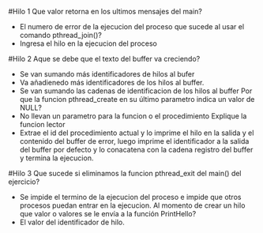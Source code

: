#Hilo 1
Que valor retorna en los ultimos mensajes del main?
 * El numero de error de la ejecucion del proceso
que sucede al usar el comando pthread_join()?
 * Ingresa el hilo en la ejecucion del proceso

#Hilo 2
Aque se debe que el texto del buffer va creciendo?
 * Se van sumando más identificadores de hilos al bufer
 * Va añadienedo más identificadores de los hilos al buffer.
 * Se van sumando las cadenas de identificacion de los hilos al buffer
Por que la funcion pthread_create en su último parametro indica un valor de NULL?
 * No llevan un parametro para la funcion o el procedimiento
Explique la funcion lector
 * Extrae el id del procedimiento actual y lo imprime el hilo en la salida y el contenido del buffer de error, luego imprime el identificador a la salida del buffer por defecto y lo conacatena con la cadena registro del buffer y termina la ejecucion.

#Hilo 3
Que sucede si eliminamos la funcion pthread_exit del main() del ejercicio?
 * Se impide el termino de la ejecucion del proceso e impide que otros procesos puedan entrar en la ejecucion.
Al momento de crear un hilo que valor o valores se le envía a la función PrintHello?
 * El valor del identificador de hilo.
